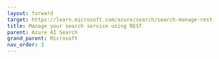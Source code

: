 ```yaml
---
layout: forward
target: https://learn.microsoft.com/azure/search/search-manage-rest
title: Manage your search service using REST
parent: Azure AI Search
grand_parent: Microsoft
nav_order: 3
---
```

